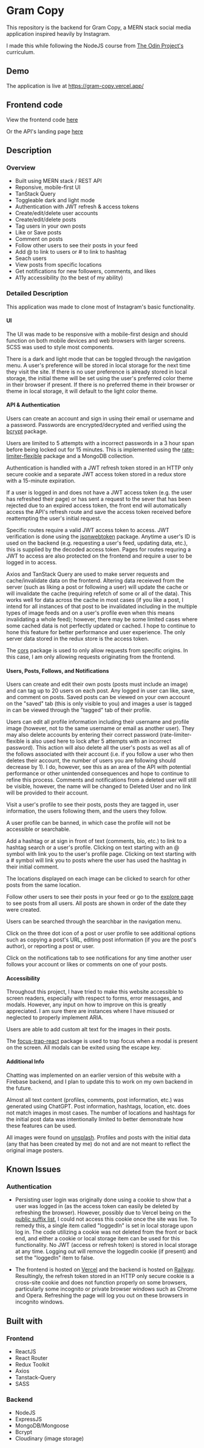 # Gram Copy

This repository is the backend for Gram Copy, a MERN stack social media application inspired heavily by Instagram.

I made this while following the NodeJS course from [The Odin Project's](https://www.theodinproject.com/) curriculum.

## Demo

The application is live at https://gram-copy.vercel.app/

## Frontend code

View the frontend code [here](https://github.com/Stillwell-C/gram-copy)

Or the API's landing page [here](https://gram-copy-api-production.up.railway.app)

## Description

### Overview

- Built using MERN stack / REST API
- Reponsive, mobile-first UI
- TanStack Query
- Toggleable dark and light mode
- Authentication with JWT refresh & access tokens
- Create/edit/delete user accounts
- Create/edit/delete posts
- Tag users in your own posts
- Like or Save posts
- Comment on posts
- Follow other users to see their posts in your feed
- Add @ to link to users or # to link to hashtag
- Seach users
- View posts from specific locations
- Get notifications for new followers, comments, and likes
- A11y accessibility (to the best of my ability)

### Detailed Description

This application was made to clone most of Instagram's basic functionality.

#### UI

The UI was made to be responsive with a mobile-first design and should function on both mobile devices and web browsers with larger screens. SCSS was used to style most components.

There is a dark and light mode that can be toggled through the navigation menu. A user's preference will be stored in local storage for the next time they visit the site. If there is no user preference is already stored in local storage, the initial theme will be set using the user's preferred color theme in their browser if present. If there is no preferred theme in their browser or theme in local storage, it will default to the light color theme.

#### API & Authentication

Users can create an account and sign in using their email or username and a password. Passwords are encrypted/decrypted and verified using the [bcrypt](https://www.npmjs.com/package/bcrypt) package.

Users are limited to 5 attempts with a incorrect passwords in a 3 hour span before being locked out for 15 minutes. This is implemented using the [rate-limiter-flexible](https://www.npmjs.com/package/rate-limiter-flexible/v/0.9.2) package and a MongoDB collection.

Authentication is handled with a JWT refresh token stored in an HTTP only secure cookie and a separate JWT access token stored in a redux store with a 15-minute expiration.

If a user is logged in and does not have a JWT access token (e.g. the user has refreshed their page) or has sent a request to the sever that has been rejected due to an expired access token, the front end will automatically access the API's refresh route and save the access token received before reattempting the user's initial request.

Specific routes require a valid JWT access token to access. JWT verification is done using the [jsonwebtoken](https://www.npmjs.com/package/jsonwebtoken) package. Anytime a user's ID is used on the backend (e.g. requesting a user's feed, updating data, etc.), this is supplied by the decoded access token. Pages for routes requring a JWT to access are also protected on the frontend and require a user to be logged in to access.

Axios and TanStack Query are used to make server requests and cache/invalidate data on the frontend. Altering data receieved from the server (such as liking a post or following a user) will update the cache or will invalidate the cache (requiring refetch of some or all of the data). This works well for data across the cache in most cases (if you like a post, I intend for all instances of that post to be invalidated including in the multiple types of image feeds and on a user's profile even when this means invalidating a whole feed); however, there may be some limited cases where some cached data is not perfectly updated or cached. I hope to continue to hone this feature for better performance and user experience. The only server data stored in the redux store is the access token.

The [cors](https://www.npmjs.com/package/cors) package is used to only allow requests from specific origins. In this case, I am only allowing requests originating from the frontend.

#### Users, Posts, Follows, and Notifications

Users can create and edit their own posts (posts must include an image) and can tag up to 20 users on each post. Any logged in user can like, save, and comment on posts. Saved posts can be viewed on your own account on the "saved" tab (this is only visible to you) and images a user is tagged in can be viewed through the "tagged" tab of their profile.

Users can edit all profile information including their username and profile image (however, not to the same username or email as another user). They may also delete accounts by entering their correct password (rate-limiter-flexible is also used here to lock after 5 attempts with an incorrect password). This action will also delete all the user's posts as well as all of the follows associated with their account (i.e. if you follow a user who then deletes their account, the number of users you are following should decrease by 1). I do, however, see this as an area of the API with potential performance or other unintended consequences and hope to continue to refine this process. Comments and notifications from a deleted user will still be visible, however, the name will be changed to Deleted User and no link will be provided to their account.

Visit a user's profile to see their posts, posts they are tagged in, user information, the users following them, and the users they follow.

A user profile can be banned, in which case the profile will not be accessible or searchable.

Add a hashtag or at sign in front of text (comments, bio, etc.) to link to a hashtag search or a user's profile. Clicking on text starting with an @ symbol with link you to the user's profile page. Clicking on text starting with a # symbol will link you to posts where the user has used the hashtag in their initial comment.

The locations displayed on each image can be clicked to search for other posts from the same location.

Follow other users to see their posts in your feed or go to the [explore page](https://gram-copy.vercel.app/explore) to see posts from all users. All posts are shown in order of the date they were created.

Users can be searched through the searchbar in the navigation menu.

Click on the three dot icon of a post or user profile to see additional options such as copying a post's URL, editing post information (if you are the post's author), or reporting a post or user.

Click on the notifications tab to see notifications for any time another user follows your account or likes or comments on one of your posts.

#### Accessibility

Throughout this project, I have tried to make this website accessible to screen readers, especially with respect to forms, error messages, and modals. However, any input on how to improve on this is greatly appreciated. I am sure there are instances where I have misused or neglected to properly implement ARIA.

Users are able to add custom alt text for the images in their posts.

The [focus-trap-react](https://www.npmjs.com/package/focus-trap-react) package is used to trap focus when a modal is present on the screen. All modals can be exited using the escape key.

#### Additional Info

Chatting was implemented on an earlier version of this website with a Firebase backend, and I plan to update this to work on my own backend in the future.

Almost all text content (profiles, comments, post information, etc.) was generated using ChatGPT. Post information, hashtags, location, etc. does not match images in most cases. The number of locations and hashtags for the initial post data was intentionally limited to better demonstrate how these features can be used.

All images were found on [unsplash](https://unsplash.com/). Profiles and posts with the initial data (any that has been created by me) do not and are not meant to reflect the original image posters.

## Known Issues

### Authentication

- Persisting user login was originally done using a cookie to show that a user was logged in (as the access token can easily be deleted by refreshing the browser). However, possibly due to Vercel being on the [public suffix list](https://publicsuffix.org/), I could not access this cookie once the site was live. To remedy this, a single item called "loggedIn" is set in local storage upon log in. The code utilizing a cookie was not deleted from the front or back end, and either a cookie or local storage item can be used for this functionality. No JWT (access or refresh token) is stored in local storage at any time. Logging out will remove the loggedIn cookie (if present) and set the "loggedIn" item to false.

- The frontend is hosted on [Vercel](https://vercel.com/) and the backend is hosted on [Railway](https://railway.app/). Resultingly, the refresh token stored in an HTTP only secure cookie is a cross-site cookie and does not function properly on some browsers, particularly some incognito or private browser windows such as Chrome and Opera. Refreshing the page will log you out on these browsers in incognito windows.

## Built with

### Frontend

- ReactJS
- React Router
- Redux Toolkit
- Axios
- Tanstack-Query
- SASS

### Backend

- NodeJS
- ExpressJS
- MongoDB/Mongoose
- Bcrypt
- Cloudinary (image storage)
